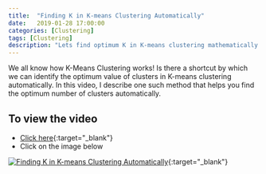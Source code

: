 ```yaml
---
title:  "Finding K in K-means Clustering Automatically"
date:   2019-01-28 17:00:00
categories: [Clustering]
tags: [Clustering]
description: "Lets find optimum K in K-means clustering mathematically."
---
```


We all know how K-Means Clustering works! Is there a shortcut by which we can identify the optimum value of clusters in K-means clustering automatically. In this video, I describe one such method that helps you find the optimum number of clusters automatically.


## To view the video
* [Click here](https://youtu.be/IEBsrUQ4eMc){:target="_blank"}
* Click on the image below

[![Finding K in K-means Clustering Automatically](http://img.youtube.com/vi/IEBsrUQ4eMc/0.jpg)](http://www.youtube.com/watch?v=IEBsrUQ4eMc){:target="_blank"}
